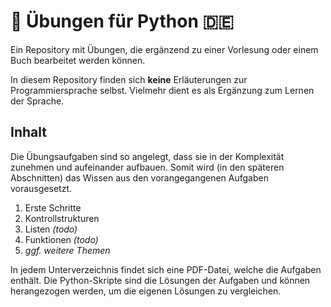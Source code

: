 # 🐍 Übungen für Python 🇩🇪

Ein Repository mit Übungen, die ergänzend zu einer Vorlesung oder einem Buch bearbeitet werden können.

In diesem Repository finden sich **keine** Erläuterungen zur Programmiersprache selbst. Vielmehr dient es als Ergänzung zum Lernen der Sprache.

## Inhalt

Die Übungsaufgaben sind so angelegt, dass sie in der Komplexität zunehmen und aufeinander aufbauen. Somit wird (in den späteren Abschnitten) das Wissen aus den vorangegangenen Aufgaben vorausgesetzt.

1) Erste Schritte
2) Kontrollstrukturen
3) Listen _(todo)_
4) Funktionen _(todo)_
5) _ggf. weitere Themen_

In jedem Unterverzeichnis findet sich eine PDF-Datei, welche die Aufgaben enthält. Die Python-Skripte sind die Lösungen der Aufgaben und können herangezogen werden, um die eigenen Lösungen zu vergleichen.
